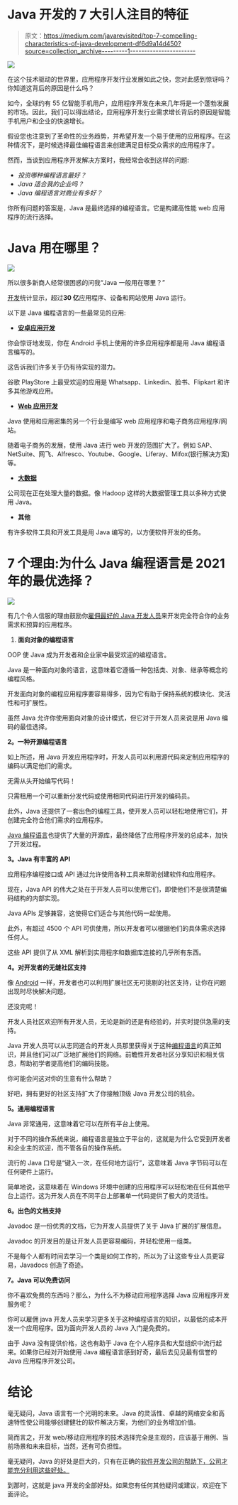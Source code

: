 # Java 开发的 7 大引人注目的特征

> 原文：<https://medium.com/javarevisited/top-7-compelling-characteristics-of-java-development-df6d9a14d450?source=collection_archive---------1----------------------->

![](img/3de7e6d8a7bf153ad1748decfb8ef20d.png)

在这个技术驱动的世界里，应用程序开发行业发展如此之快，您对此感到惊讶吗？你知道这背后的原因是什么吗？

如今，全球约有 55 亿智能手机用户，应用程序开发在未来几年将是一个蓬勃发展的市场。因此，我们可以得出结论，应用程序开发行业需求增长背后的原因是智能手机用户和企业的快速增长。

假设您也注意到了革命性的业务趋势，并希望开发一个易于使用的应用程序。在这种情况下，是时候选择最佳编程语言来创建满足目标受众需求的应用程序了。

然而，当谈到应用程序开发解决方案时，我经常会收到这样的问题:

*   *投资哪种编程语言最好？*
*   *Java 适合我的企业吗？*
*   *Java 编程语言对商业有多好？*

你所有问题的答案是，Java 是最终选择的编程语言。它是构建高性能 web 应用程序的流行选择。

# Java 用在哪里？

[![](img/fa884564d23f185647abf3c86490b796.png)](http://javarevisited.blogspot.sg/2014/12/where-does-java-used-in-real-world.html#axzz4sZVwtCgs)

所以很多新商人经常很困惑的问我“Java 一般用在哪里？”

[开发](https://www.standardfirms.com/top-java-web-app-development-companies/)统计显示，超过**30 亿**应用程序、设备和网站使用 Java 运行。

以下是 Java 编程语言的一些最常见的应用:

*   [**安卓应用开发**](/hackernoon/top-5-courses-to-learn-android-for-java-programmers-667e03d995b4)

你会惊讶地发现，你在 Android 手机上使用的许多应用程序都是用 Java 编程语言编写的。

这告诉我们许多关于仍有待实现的潜力。

谷歌 PlayStore 上最受欢迎的应用是 Whatsapp、Linkedin、脸书、Flipkart 和许多其他游戏应用。

*   [**Web 应用开发**](/javarevisited/top-5-programming-languages-for-web-development-in-2021-f6fd4f564eb6)

Java 使用和应用密集的另一个行业是编写 web 应用程序和电子商务应用程序/网站。

随着电子商务的发展，使用 Java 进行 web 开发的范围扩大了。例如 SAP、NetSuite、网飞、Alfresco、Youtube、Google、Liferay、Mifox(银行解决方案)等。

*   [**大数据**](/javarevisited/top-5-big-data-frameworks-java-developers-can-learn-in-2021-9a3e20437c8c)

公司现在正在处理大量的数据。像 Hadoop 这样的大数据管理工具以多种方式使用 Java。

*   **其他**

有许多软件工具和开发工具是用 Java 编写的，以方便软件开发的任务。

# 7 个理由:为什么 Java 编程语言是 2021 年的最优选择？

![](img/e01c562670ec928f7e1f914075c6997d.png)

有几个令人信服的理由鼓励你[雇佣最好的 Java 开发人员](https://www.pixelcrayons.com/hire-Java-developers)来开发完全符合你的业务需求和预算的应用程序。

1.  **面向对象的编程语言**

OOP 使 Java 成为开发者和企业家中最受欢迎的编程语言。

Java 是一种面向对象的语言，这意味着它遵循一种包括类、对象、继承等概念的编程风格。

开发面向对象的编程应用程序要容易得多，因为它有助于保持系统的模块化、灵活性和可扩展性。

虽然 Java 允许你使用面向对象的设计模式，但它对于开发人员来说是用 Java 编码的最佳选择。

**2。一种开源编程语言**

如上所述，用 Java 开发应用程序时，开发人员可以利用源代码来定制应用程序的编码以满足他们的需求。

无需从头开始编写代码！

只需租用一个可以重新分发代码或使用相同代码进行开发的编码员。

此外，Java 还提供了一套出色的编程工具，使开发人员可以轻松地使用它们，并创建完全符合他们需求的应用程序。

[Java 编程语言](/javarevisited/top-5-java-online-courses-for-beginners-best-of-lot-1e1e240a758)也提供了大量的开源库，最终降低了应用程序开发的总成本，加快了开发过程。

**3。Java 有丰富的 API**

应用程序编程接口或 API 通过允许使用各种工具来帮助创建软件和应用程序。

现在，Java API 的伟大之处在于开发人员可以使用它们，即使他们不是很清楚编码结构的内部实现。

Java APIs 足够兼容，这使得它们适合与其他代码一起使用。

此外，有超过 4500 个 API 可供使用，所以开发者可以根据他们的具体需求选择任何人。

这些 API 提供了从 XML 解析到实用程序和数据库连接的几乎所有东西。

**4。对开发者的无缝社区支持**

像 [Android](/javarevisited/5-free-courses-to-become-an-android-developer-d4d207f53675) 一样，开发者也可以利用扩展社区无可挑剔的社区支持，让你在问题出现时尽快解决问题。

还没完呢！

开发人员社区欢迎所有开发人员，无论是新的还是有经验的，并实时提供急需的支持。

Java 开发人员可以从志同道合的开发人员那里获得关于这种[编程语言](/hackernoon/10-best-programming-languages-to-learn-in-2019-e5b05af4a972)的真正知识，并且他们可以广泛地扩展他们的网络。前瞻性开发者社区分享知识和相关信息，帮助初学者提高他们的编码技能。

你可能会问这对你的生意有什么帮助？

好吧，拥有更好的社区支持扩大了你接触顶级 Java 开发公司的机会。

**5。通用编程语言**

Java 非常通用，这意味着它可以在所有平台上使用。

对于不同的操作系统来说，编程语言是独立于平台的，这就是为什么它受到开发者和企业主的欢迎，而不管各自的操作系统。

流行的 Java 口号是“键入一次，在任何地方运行”，这意味着 Java 字节码可以在任何硬件上运行。

简单地说，这意味着在 Windows 环境中创建的应用程序可以轻松地在任何其他平台上运行。这为开发人员在不同平台上部署单一代码提供了极大的灵活性。

**6。出色的文档支持**

Javadoc 是一份优秀的文档，它为开发人员提供了关于 Java 扩展的扩展信息。

Javadoc 的开发目的是让开发人员更容易编码，并轻松使用一组类。

不是每个人都有时间去学习一个类是如何工作的，所以为了让这些专业人员更容易，Javadocs 创造了奇迹。

**7。Java 可以免费访问**

你不喜欢免费的东西吗？那么，为什么不为移动应用程序选择 Java 应用程序开发服务呢？

你可以雇佣 java 开发人员来学习更多关于这种编程语言的知识，以最低的成本开发一个应用程序。因为面向开发人员的 Java 入门是免费的。

由于 Java 没有提供价格，这也有助于 Java 在个人程序员和大型组织中流行起来。如果你已经对开始使用 Java 编程语言感到好奇，最后去见见最有信誉的 Java 应用程序开发公司。

# 结论

毫无疑问，Java 语言有一个光明的未来。Java 的灵活性、卓越的网络安全和高速特性使公司能够创建健壮的软件解决方案，为他们的业务增加价值。

简而言之，开发 web/移动应用程序的技术选择完全是主观的，应该基于用例、当前场景和未来目标，当然，还有可负担性。

毫无疑问，Java 的好处是巨大的，只有在正确的[软件开发公司的帮助下，公司才能充分利用这些好处。](https://www.pixelcrayons.com/custom-software-development-services)

到那时，这就是 java 开发的全部好处。如果您有任何其他疑问或建议，欢迎在下面评论。